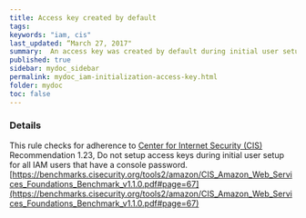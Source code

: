 ```yaml
---
title: Access key created by default
tags:
keywords: "iam, cis"
last_updated: “March 27, 2017"
summary:  An access key was created by default during initial user setup
published: true
sidebar: mydoc_sidebar
permalink: mydoc_iam-initialization-access-key.html
folder: mydoc
toc: false
---
```


### Details  
This rule checks for adherence to [Center for Internet Security (CIS)](https://www.cisecurity.org/) Recommendation 1.23, Do not setup access keys during initial user setup for all IAM users that have a console password. [https://benchmarks.cisecurity.org/tools2/amazon/CIS_Amazon_Web_Services_Foundations_Benchmark_v1.1.0.pdf#page=67](https://benchmarks.cisecurity.org/tools2/amazon/CIS_Amazon_Web_Services_Foundations_Benchmark_v1.1.0.pdf#page=67) 
